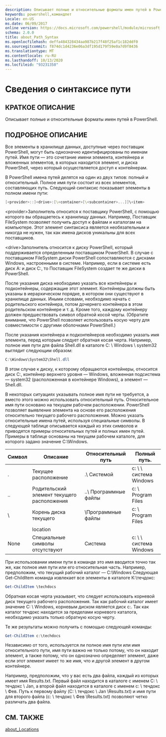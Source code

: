 ```yaml
---
description: Описывает полные и относительные форматы имен путей в PowerShell.
keywords: powershell,командлет
Locale: en-US
ms.date: 06/09/2017
online version: https://docs.microsoft.com/powershell/module/microsoft.powershell.core/about/about_path_syntax?view=powershell-6&WT.mc_id=ps-gethelp
schema: 2.0.0
title: about_Path_Syntax
ms.openlocfilehash: deffa484328434aa987b217f48f25af1c182ddf0
ms.sourcegitcommit: f874dc1d4236e06a3df195d179f59e0a7d9f8436
ms.translationtype: MT
ms.contentlocale: ru-RU
ms.lasthandoff: 10/13/2020
ms.locfileid: "93231358"
---
```

# <a name="about-path-syntax"></a>Сведения о синтаксисе пути

## <a name="short-description"></a>КРАТКОЕ ОПИСАНИЕ
Описывает полные и относительные форматы имен путей в PowerShell.

## <a name="long-description"></a>ПОДРОБНОЕ ОПИСАНИЕ

Все элементы в хранилище данных, доступные через поставщик PowerShell, могут быть однозначно идентифицированы по именам путей. Имя пути — это сочетание имени элемента, контейнера и вложенных элементов, в которых находится элемент, и диска PowerShell, через который осуществляется доступ к контейнерам.

В PowerShell имена путей делятся на один из двух типов: полный и относительный. Полное имя пути состоит из всех элементов, составляющих путь. Следующий синтаксис показывает элементы в полном имени пути:

```powershell
[<provider>::]<drive>:[\<container>[\<subcontainer>...]]\<item>
```

\<provider\>Заполнитель относится к поставщику PowerShell, с помощью которого вы обращаетесь к хранилищу данных. Например, Поставщик FileSystem позволяет получить доступ к файлам и каталогам на компьютере. Этот элемент синтаксиса является необязательным и никогда не нужен, так как имена дисков уникальны для всех поставщиков.

\<drive\>Заполнитель относится к диску PowerShell, который поддерживается определенным поставщиком PowerShell. В случае с поставщиком FileSystem диски PowerShell сопоставляются с дисками Windows, настроенными в системе. Например, если в системе есть диск A: и диск C:, то Поставщик FileSystem создает те же диски в PowerShell.

После указания диска необходимо указать все контейнеры и подконтейнеры, содержащие этот элемент. Контейнеры должны быть указаны в иерархическом порядке, в котором они существуют в хранилище данных. Иными словами, необходимо начать с родительского контейнера, потом дочернего контейнера в этом родительском контейнере и т. д. Кроме того, каждому контейнеру должен предшествовать символ обратной косой черты. (Обратите внимание, что PowerShell позволяет использовать косую черту для совместимости с другими оболочками PowerShell.)

После указания контейнера и подконтейнеров необходимо указать имя элемента, перед которым следует обратная косая черта. Например, полное имя пути для файла Shell.dll в каталоге C: \\ Windows \\ system32 выглядит следующим образом:

```powershell
C:\Windows\System32\Shell.dll
```

В этом случае к диску, к которому обращаются контейнеры, относится диск C:, контейнер верхнего уровня — Windows, вложенная подсистема — system32 (расположенная в контейнере Windows), а элемент — Shell.dll.

В некоторых ситуациях указывать полное имя пути не требуется, а вместо этого можно использовать относительный путь. Относительное имя пути основано на текущем рабочем расположении. PowerShell позволяет выявление элемента на основе его расположения относительно текущего рабочего расположения. Можно указать относительные имена путей, используя специальные символы. В следующей таблице описывается каждый из этих символов и приводятся примеры относительных путей и полных имен путей. Примеры в таблице основаны на текущем рабочем каталоге, для которого задано значение C:\Windows.

|Символ|Описание               |Относительный путь    |Полный путь.          |
|------|--------------------------|-----------------|-------------------|
|.     |Текущее расположение          |.\\ Системой        |c: \\ \\ система Windows|
|..    |Родительский элемент текущего расположения|..\\ Программные файлы|c: \\ Program Files  |
|\     |Корень диска текущего     |\\Программные файлы  |c: \\ Program Files  |
|      |location                  |                 |                   |
|None|Специальные символы отсутствуют     |Система           |c: \\ \\ система Windows|

При использовании имени пути в команде это имя вводится точно так же, как полное имя пути или его относительная часть. Например, предположим, что текущий рабочий каталог — C:\Windows Следующая Get-ChildItem команда извлекает все элементы в каталоге К:\течдокс:

```powershell
Get-ChildItem \techdocs
```

Обратная косая черта указывает, что следует использовать корневой диск текущего рабочего расположения. Так как рабочий каталог имеет значение C: \\ Windows, корневым диском является диск c:. Так как каталог течдокс находится за пределами корневого каталога, необходимо указать только обратную косую черту.

Те же результаты можно получить с помощью следующей команды:

```powershell
Get-ChildItem c:\techdocs
```

Независимо от того, используется ли полное имя пути или имя относительного пути, имя пути важно не только потому, что он находит элемент, а также потому, что он однозначно определяет элемент, даже если этот элемент имеет то же имя, что и другой элемент в другом контейнере.

Например, предположим, что у вас есть два файла, каждый из которых имеет имя Results.txt.
Первый файл находится в каталоге с именем C: \\ течдокс \\ Jan, а второй файл находится в каталоге с именем c: \\ течдокс \\ Фев. Путь к первому файлу (C: \\ течдокс \\ Jan \\Results.txt) и имя пути для второго файла (c: \\ течдокс \\ Фев \\Results.txt) позволяют четко различать два файла.

## <a name="see-also"></a>СМ. ТАКЖЕ

[about_Locations](about_Locations.md)
